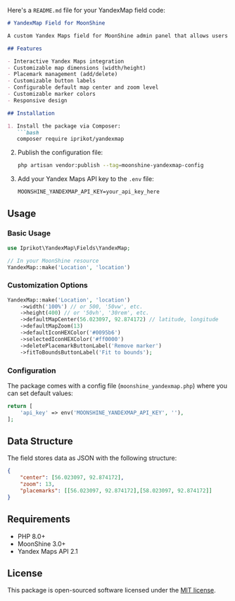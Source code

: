 Here's a `README.md` file for your YandexMap field code:

```markdown
# YandexMap Field for MoonShine

A custom Yandex Maps field for MoonShine admin panel that allows users to interact with Yandex Maps, place markers, and save coordinates.

## Features

- Interactive Yandex Maps integration
- Customizable map dimensions (width/height)
- Placemark management (add/delete)
- Customizable button labels
- Configurable default map center and zoom level
- Customizable marker colors
- Responsive design

## Installation

1. Install the package via Composer:
   ```bash
   composer require iprikot/yandexmap
   ```

2. Publish the configuration file:
   ```bash
   php artisan vendor:publish --tag=moonshine-yandexmap-config
   ```

3. Add your Yandex Maps API key to the `.env` file:
   ```env
   MOONSHINE_YANDEXMAP_API_KEY=your_api_key_here
   ```

## Usage

### Basic Usage

```php
use Iprikot\YandexMap\Fields\YandexMap;

// In your MoonShine resource
YandexMap::make('Location', 'location')
```

### Customization Options

```php
YandexMap::make('Location', 'location')
    ->width('100%') // or 500, '50vw', etc.
    ->height(400) // or '50vh', '30rem', etc.
    ->defaultMapCenter(56.023097, 92.874172) // latitude, longitude
    ->defaultMapZoom(13)
    ->defaultIconHEXColor('#0095b6')
    ->selectedIconHEXColor('#ff0000')
    ->deletePlacemarkButtonLabel('Remove marker')
    ->fitToBoundsButtonLabel('Fit to bounds');
```

### Configuration

The package comes with a config file (`moonshine_yandexmap.php`) where you can set default values:

```php
return [
    'api_key' => env('MOONSHINE_YANDEXMAP_API_KEY', ''),
];
```

## Data Structure

The field stores data as JSON with the following structure:

```json
{
    "center": [56.023097, 92.874172],
    "zoom": 13,
    "placemarks": [[56.023097, 92.874172],[58.023097, 92.874172]]
}
```

## Requirements

- PHP 8.0+
- MoonShine 3.0+
- Yandex Maps API 2.1

## License

This package is open-sourced software licensed under the [MIT license](https://opensource.org/licenses/MIT).
```